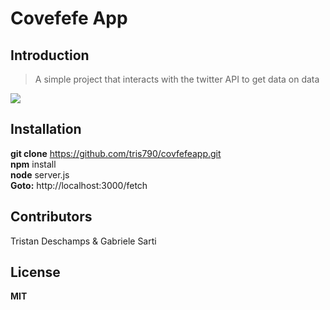 # Covefefe App

## Introduction

> A simple project that interacts with the twitter API to get data on data

<img src="https://images.duckduckgo.com/iu/?u=https%3A%2F%2Fwww.breakingbelizenews.com%2Fwp-content%2Fuploads%2F2016%2F03%2Fdonald-bb-trump.jpg&f=1" style="max-width:100%" /> 

## Installation

<b>git clone</b> https://github.com/tris790/covfefeapp.git 
</br>
<b>npm</b> install
</br>
<b>node</b> server.js
</br>
<b>Goto:</b> http://localhost:3000/fetch
</br>

## Contributors

Tristan Deschamps & Gabriele Sarti

## License

<b>MIT</b>